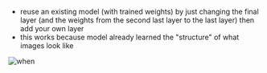 - reuse an existing model (with trained weights) by just changing the final layer (and the weights from the second last layer to the last layer) then add your own layer
- this works because model already learned the "structure" of what images look like

![when](https://i.gyazo.com/700c636d072e9c13950a5734fa583225.png)

